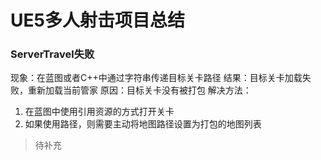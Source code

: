 # UE5多人射击项目总结


### ServerTravel失败

现象：在蓝图或者C++中通过字符串传递目标关卡路径
结果：目标关卡加载失败，重新加载当前管家
原因：目标关卡没有被打包
解决方法：
1. 在蓝图中使用引用资源的方式打开关卡
2. 如果使用路径，则需要主动将地图路径设置为打包的地图列表



> 待补充
